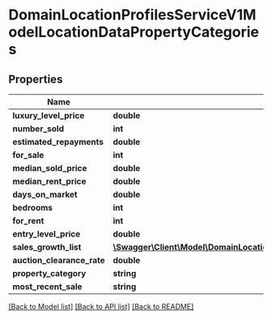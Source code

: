 # DomainLocationProfilesServiceV1ModelLocationDataPropertyCategories

## Properties
Name | Type | Description | Notes
------------ | ------------- | ------------- | -------------
**luxury_level_price** | **double** |  | [optional] 
**number_sold** | **int** |  | [optional] 
**estimated_repayments** | **double** |  | [optional] 
**for_sale** | **int** |  | [optional] 
**median_sold_price** | **double** |  | [optional] 
**median_rent_price** | **double** |  | [optional] 
**days_on_market** | **double** |  | [optional] 
**bedrooms** | **int** |  | [optional] 
**for_rent** | **int** |  | [optional] 
**entry_level_price** | **double** |  | [optional] 
**sales_growth_list** | [**\Swagger\Client\Model\DomainLocationProfilesServiceV1ModelLocationDataSalesGrowthList[]**](DomainLocationProfilesServiceV1ModelLocationDataSalesGrowthList.md) |  | [optional] 
**auction_clearance_rate** | **double** |  | [optional] 
**property_category** | **string** |  | [optional] 
**most_recent_sale** | **string** |  | [optional] 

[[Back to Model list]](../../README.md#documentation-for-models) [[Back to API list]](../../README.md#documentation-for-api-endpoints) [[Back to README]](../../README.md)

